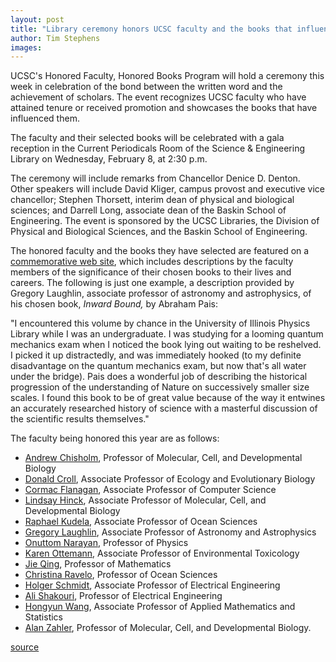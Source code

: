 ```yaml
---
layout: post
title: "Library ceremony honors UCSC faculty and the books that influenced them"
author: Tim Stephens
images:
---
```


UCSC's Honored Faculty, Honored Books Program will hold a ceremony this week in celebration of the bond between the written word and the achievement of scholars. The event recognizes UCSC faculty who have attained tenure or received promotion and showcases the books that have influenced them.

The faculty and their selected books will be celebrated with a gala reception in the Current Periodicals Room of the Science & Engineering Library on Wednesday, February 8, at 2:30 p.m.

The ceremony will include remarks from Chancellor Denice D. Denton. Other speakers will include David Kliger, campus provost and executive vice chancellor; Stephen Thorsett, interim dean of physical and biological sciences; and Darrell Long, associate dean of the Baskin School of Engineering. The event is sponsored by the UCSC Libraries, the Division of Physical and Biological Sciences, and the Baskin School of Engineering.

The honored faculty and the books they have selected are featured on a [commemorative web site][1], which includes descriptions by the faculty members of the significance of their chosen books to their lives and careers. The following is just one example, a description provided by Gregory Laughlin, associate professor of astronomy and astrophysics, of his chosen book, _Inward Bound,_ by Abraham Pais:

"I encountered this volume by chance in the University of Illinois Physics Library while I was an undergraduate. I was studying for a looming quantum mechanics exam when I noticed the book lying out waiting to be reshelved. I picked it up distractedly, and was immediately hooked (to my definite disadvantage on the quantum mechanics exam, but now that's all water under the bridge). Pais does a wonderful job of describing the historical progression of the understanding of Nature on successively smaller size scales. I found this book to be of great value because of the way it entwines an accurately researched history of science with a masterful discussion of the scientific results themselves."

The faculty being honored this year are as follows:

* [Andrew Chisholm][2], Professor of Molecular, Cell, and Developmental Biology
* [Donald Croll][3], Associate Professor of Ecology and Evolutionary Biology
* [Cormac Flanagan][4], Associate Professor of Computer Science
* [Lindsay Hinck][5], Associate Professor of Molecular, Cell, and Developmental Biology
* [Raphael Kudela][6], Associate Professor of Ocean Sciences
* [Gregory Laughlin][7], Associate Professor of Astronomy and Astrophysics
* [Onuttom Narayan][8], Professor of Physics
* [Karen Ottemann][9], Associate Professor of Environmental Toxicology
* [Jie Qing][10], Professor of Mathematics
* [Christina Ravelo][11], Professor of Ocean Sciences
* [Holger Schmidt][12], Associate Professor of Electrical Engineering
* [Ali Shakouri][13], Professor of Electrical Engineering
* [Hongyun Wang][14], Associate Professor of Applied Mathematics and Statistics
* [Alan Zahler][15], Professor of Molecular, Cell, and Developmental Biology.

[1]: http://library.ucsc.edu/science/honor/
[2]: http://library.ucsc.edu/science/honor/2006/essays/chisholm.html
[3]: http://library.ucsc.edu/science/honor/2006/essays/croll.html
[4]: http://library.ucsc.edu/science/honor/2006/essays/flanagan.html
[5]: http://library.ucsc.edu/science/honor/2006/essays/hinck.html
[6]: http://library.ucsc.edu/science/honor/2006/essays/kudela.html
[7]: http://library.ucsc.edu/science/honor/2006/essays/laughlin.html
[8]: http://library.ucsc.edu/science/honor/2006/essays/narayan.html
[9]: http://library.ucsc.edu/science/honor/2006/essays/ottemann.html
[10]: http://library.ucsc.edu/science/honor/2006/essays/qing.html
[11]: http://library.ucsc.edu/science/honor/2006/essays/ravelo.html
[12]: http://library.ucsc.edu/science/honor/2006/essays/schmidt.html
[13]: http://library.ucsc.edu/science/honor/2006/essays/shakouri.html
[14]: http://library.ucsc.edu/science/honor/2006/essays/wang.html
[15]: http://library.ucsc.edu/science/honor/2006/essays/zahler.html

[source](http://www1.ucsc.edu/currents/05-06/02-06/brief-books.asp "Permalink to brief-books")

